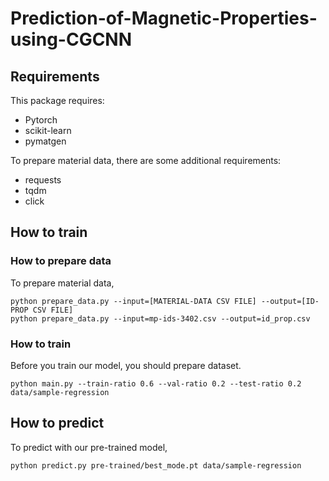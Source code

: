 # Prediction-of-Magnetic-Properties-using-CGCNN

## Requirements
This package requires:
* Pytorch
* scikit-learn
* pymatgen

To prepare material data, there are some additional requirements:
* requests
* tqdm
* click

## How to train

### How to prepare data
To prepare material data,
```
python prepare_data.py --input=[MATERIAL-DATA CSV FILE] --output=[ID-PROP CSV FILE]
python prepare_data.py --input=mp-ids-3402.csv --output=id_prop.csv
```

### How to train
Before you train our model, you should prepare dataset.
```
python main.py --train-ratio 0.6 --val-ratio 0.2 --test-ratio 0.2 data/sample-regression
```

## How to predict
To predict with our pre-trained model,
```
python predict.py pre-trained/best_mode.pt data/sample-regression
```